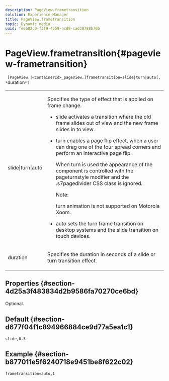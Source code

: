 ```yaml
---
description: PageView.frametransition
solution: Experience Manager
title: PageView.frametransition
topic: Dynamic media
uuid: feeb02c0-f3f9-4559-acd9-cad30788b70b
---
```


# PageView.frametransition{#pageview-frametransition}

 ` [PageView.|<containerId>_pageView.]frametransition=slide|turn|auto[, *`duration`*]`

<table id="table_625D0EEDA21B46FEA3F5CF7DDF769B50"> 
 <tbody> 
  <tr> 
   <td colname="col1"> <p> <span class="codeph"> slide|turn|auto</span> </p> </td> 
   <td colname="col2"> <p> Specifies the type of effect that is applied on frame change. </p> <p> 
     <ul id="ul_4224B7C2722A4185A8BD48703D019AA1"> 
      <li id="li_8482037F8E1C4F11A84DF51790A073FE"> <p><span class="codeph"> slide</span> activates a transition where the old frame slides out of view and the new frame slides in to view. </p> </li> 
      <li id="li_CE9A99564DF348D0A76AB2A5945155A5"> <p><span class="codeph"> turn</span> enables a page flip effect, when a user can drag one of the four spread corners and perform an interactive page flip. </p> <p>When <span class="codeph"> turn</span> is used the appearance of the component is controlled with the <span class="codeph"> pageturnstyle</span> modifier and the <span class="codeph"> .s7pagedivider</span> CSS class is ignored. </p> <p>Note:  <p><span class="codeph"> turn</span> animation is not supported on Motorola Xoom. </p> </p> </li> 
      <li id="li_79F85B0429CD4B389399FB3823FE767F"> <p> <span class="codeph"> auto</span> sets the turn frame transition on desktop systems and the slide transition on touch devices. </p> </li> 
     </ul> </p> </td> 
  </tr> 
  <tr> 
   <td colname="col1"> <p><span class="codeph"><span class="varname"> duration</span></span> </p> </td> 
   <td colname="col2"> <p>Specifies the duration in seconds of a <span class="codeph"> slide</span> or <span class="codeph"> turn</span> transition effect. </p> </td> 
  </tr> 
 </tbody> 
</table>

## Properties {#section-4d25a3f483834d2b9586fa70270ce6bd}

Optional.

## Default {#section-d677f04f1c894966884ce9d77a5ea1c1}

`slide,0.3`

## Example {#section-b877011e5f6240718e9451be8f622c02}

`frametransition=auto,1` 
